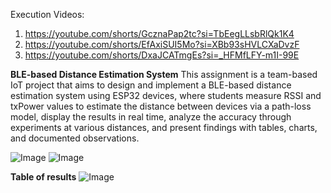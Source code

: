 Execution Videos:
1. https://youtube.com/shorts/GcznaPap2tc?si=TbEegLLsbRlQk1K4
2. https://youtube.com/shorts/EfAxiSUI5Mo?si=XBb93sHVLCXaDvzF
3. https://youtube.com/shorts/DxaJCATmgEs?si=_HFMfLFY-m1I-99E

**BLE-based Distance Estimation System**
This assignment is a team-based IoT project that aims to design and implement a BLE-based distance estimation system using ESP32 devices, where students measure RSSI and txPower values to estimate the distance between devices via a path-loss model, display the results in real time, analyze the accuracy through experiments at various distances, and present findings with tables, charts, and documented observations.
   

![Image](https://github.com/user-attachments/assets/ec1e70e7-d2f2-49ea-ac19-1c187b5a357e)
![Image](https://github.com/user-attachments/assets/8d431141-3221-4d74-94c2-e97338bdd54e)

**Table of results**
![Image](https://github.com/user-attachments/assets/0a3be339-746e-45c3-a140-5e34d32d7996)
